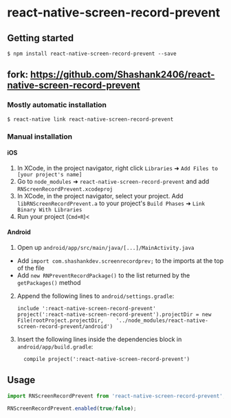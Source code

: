 
# react-native-screen-record-prevent

## Getting started

`$ npm install react-native-screen-record-prevent --save`

## fork: https://github.com/Shashank2406/react-native-screen-record-prevent

### Mostly automatic installation

`$ react-native link react-native-screen-record-prevent`

### Manual installation


#### iOS

1. In XCode, in the project navigator, right click `Libraries` ➜ `Add Files to [your project's name]`
2. Go to `node_modules` ➜ `react-native-screen-record-prevent` and add `RNScreenRecordPrevent.xcodeproj`
3. In XCode, in the project navigator, select your project. Add `libRNScreenRecordPrevent.a` to your project's `Build Phases` ➜ `Link Binary With Libraries`
4. Run your project (`Cmd+R`)<

#### Android

1. Open up `android/app/src/main/java/[...]/MainActivity.java`
  - Add `import com.shashankdev.screenrecordprev;` to the imports at the top of the file
  - Add `new RNPreventRecordPackage()` to the list returned by the `getPackages()` method
2. Append the following lines to `android/settings.gradle`:
  	```
  	include ':react-native-screen-record-prevent'
  	project(':react-native-screen-record-prevent').projectDir = new File(rootProject.projectDir, 	'../node_modules/react-native-screen-record-prevent/android')
  	```
3. Insert the following lines inside the dependencies block in `android/app/build.gradle`:
  	```
      compile project(':react-native-screen-record-prevent')
  	```



## Usage
```javascript
import RNScreenRecordPrevent from 'react-native-screen-record-prevent';

RNScreenRecordPrevent.enabled(true/false);
```
  